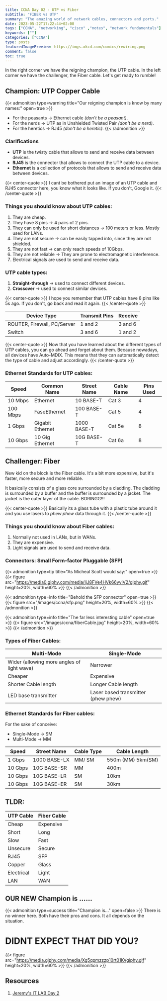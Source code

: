 ```yaml
---
title: CCNA Day 02 - UTP vs Fiber
subtitle: "FIBER vs UTP"
summary: "The amazing world of network cables, connectors and ports."
date: 2023-05-22T17:22:44+02:00
tags: ["CCNA", "networking", "cisco" ,"notes", "network fundamentals"]
keywords: [""]
categories: ["CCNA"]
type: posts
featuredImagePreview: https://imgs.xkcd.com/comics/rewiring.png
comment: false
toc: true
---
```

In the right corner we have the reigning champion, the UTP cable. In the left corner we have the challenger, the Fiber cable. Let's get ready to rumble!
<!--more-->

## Champion: UTP Copper Cable

{{< admonition type=warning title="Our reigning champion is know by many names:" open=true >}}
- For the peasants &rarr; Ethernet cable *(don't be a peasant)*.
- For the nerds &rarr; UTP as in Unshielded Twisted Pair *(don't be a nerd)*.
- For the heretics &rarr; RJ45 *(don't be a heretic)*.
{{< /admonition >}}

### Clarifications
- **UTP** is the twisty cable that allows to send and receive data between devices.
- **RJ45** is the connector that allows to connect the UTP cable to a device.
- **Ethernet** is a collection of protocols that allows to send and receive data between devices.

{{< center-quote >}}
I cant be bothered put an image of an UTP cable and RJ45 connector here, you know what it looks like. If you don't, Google it.
{{< /center-quote >}}

### Things you should know about UTP cables:
1. They are cheap.
2. They have 8 pins &rarr; 4 pairs of 2 pins.
3. They can only be used for short distances &rarr; 100 meters or less. Mostly used for LANs.
4. They are not secure &rarr; can be easily tapped into, since they are not shielded.
5. They are not fast &rarr; can only reach speeds of 10Gbps.
6. They are not reliable &rarr; They are prone to electromagnetic interference.
7. Electrical signals are used to send and receive data.

### UTP cable types:
1. **Straight-through** &rarr; used to connect different devices.
2. **Crossover** &rarr; used to connect similar devices.

{{< center-quote >}}
I hope you remember that UTP cables have 8 pins like 5s ago. If you don't, go back and read it again.
{{< /center-quote >}}  

| Device Type                 | Transmit Pins | Receive |
| --------------------------- | ------------- | ------- |
| ROUTER, Firewall, PC/Server | 1 and 2       | 3 and 6 |
| Switch                      | 3 and 6       | 1 and 2 |

{{< center-quote >}}
Now that you have learned about the different types of UTP cables, you can go ahead and forget about them. Because nowadays, all devices have Auto-MDIX. This means that they can automatically detect the type of cable and adjust accordingly.
{{< /center-quote >}}


### Ethernet Standards for UTP cables:

| Speed    | Common Name      | Street Name | Cable Name | Pins Used |
| -------- | ---------------- | ----------- | ---------- | --------- |
| 10 Mbps  | Ethernet         | 10 BASE-T   | Cat 3      | 4         |
| 100 Mbps | FaseEthernet     | 100 BASE-T  | Cat 5      | 4         |
| 1 Gbps   | Gigabit Ethernet | 1000 BASE-T | Cat 5e     | 8         |
| 10 Gbps  | 10 Gig Ethernet  | 10G BASE-T  | Cat 6a     | 8         |

## Challenger: Fiber
New kid on the block is the Fiber cable. It's a bit more expensive, but it's faster, more secure and more reliable.

It basically consists of a glass core surrounded by a cladding. The cladding is surrounded by a buffer and the buffer is surrounded by a jacket. The jacket is the outer layer of the cable. BORINGG!!!

{{< center-quote >}}
Basically its a glass tube with a plastic tube around it and you use lasers to *phew phew* data through it.
{{< /center-quote >}}

### Things you should know about Fiber cables:
1. Normally not used in LANs, but in WANs.
2. They are expensive.
3. Light signals are used to send and receive data.


### Connectors: Small Form-factor Pluggable (SFP)

{{< admonition type=tip title="As Micheal Scott would say:" open=true >}}
{{< figure src="https://media0.giphy.com/media/IjJ8FVe4HVk66yvlV2/giphy.gif" height=20%, width=60% >}}
{{< /admonition >}}

{{< admonition type=info title="Behold the SFP connector" open=true >}}
{{< figure src="/images/ccna/sfp.png" height=20%, width=60% >}}
{{< /admonition >}}

{{< admonition type=info title="The far less interesting cable" open=true >}}
{{< figure src="/images/ccna/fiberCable.jpg" height=20%, width=60% >}}
{{< /admonition >}}

### Types of Fiber Cables:

| Multi-Mode                                 | Single-Mode                         |
| ------------------------------------------ | ----------------------------------- |
| Wider (allowing more angles of light wave) | Narrower                            |
| Cheaper                                    | Expensive                           |
| Shorter Cable length                       | Longer  Cable length                |
| LED base transmitter                       | Laser based transmitter (phew phew) |

### Ethernet Standards for Fiber cables:
For the sake of conceive:
- Single-Mode &rarr; SM
- Multi-Mode &rarr; MM

| Speed   | Street Name  | Cable Type | Cable Length      |
| ------- | ------------ | ---------- | ----------------- |
| 1 Gbps  | 1000 BASE-LX | MM/ SM     | 550m (MM) 5km(SM) |
| 10 Gbps | 10G BASE-SR  | MM         | 400m              |
| 10 Gbps | 10G BASE-LR  | SM         | 10km              |
| 10 Gbps | 10G BASE-ER  | SM         | 30km              |

## TLDR:
| UTP Cable  | Fiber Cable |
| ---------- | ----------- |
| Cheap      | Expensive   |
| Short      | Long        |
| Slow       | Fast        |
| Unsecure   | Secure      |
| RJ45       | SFP         |
| Copper     | Glass       |
| Electrical | Light       |
| LAN        | WAN         |

## OUR NEW Champion is ......
{{< admonition type=success title="Champion is..." open=false >}}
There is no winner here. Both have their pros and cons. It all depends on the situation.
# DIDNT EXPECT THAT DID YOU?
{{< figure src="https://media.giphy.com/media/Xg5qpmzzzp10rt01l0/giphy.gif" height=20%, width=60% >}}
{{< /admonition >}}

## Resources
1. [Jeremy's IT LAB Day 2](https://www.youtube.com/watch?v=ieTH5lVhNaY)